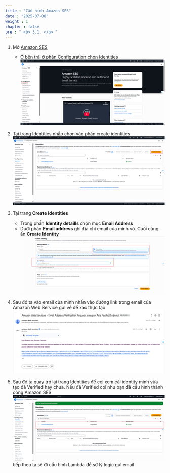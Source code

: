 ```yaml
---
title : "Cấu hinh Amazon SES"
date : "2025-07-08"
weight : 1
chapter : false
pre : " <b> 3.1. </b> "
---
```


1. Mở [Amazon SES](https://ap-southeast-2.console.aws.amazon.com/ses/home?region=ap-southeast-2#/homepage)
    + Ở bên trái ở phân Configuration chọn Identities
![Connect](</images/SES/4.1.png>)

2. Tại trang Identities nhấp chọn vào phần create identities
![Connect](</images/SES/4.2.png>)

3. Tại trang **Create Identities**
    + Trong phần **Identity detaills** chọn mục **Email Address**
    + Dưới phần **Email address** ghi địa chỉ email của mình vô. Cuối cùng ấn **Create Identity**
![Connect](</images/SES/4.3.png>)

4. Sau đó ta vào email của mình nhấn vào đường link trong email của Amazon Web Service gửi về để xác thực tạo
![Connect](</images/SES/4.4.png>)

5. Sau đó ta quay trở lại trang Identities để coi xem cái identity mình vừa tạo đã Verified hay chưa. Nếu đã Verified coi như bạn đã cấu hình thành công Amazon SES
![Connect](</images/SES/4.5.png>)
tiếp theo ta sẽ đi cấu hình Lambda để sử lý logic gửi email
